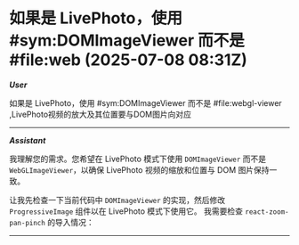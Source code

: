 <!-- Generated by SpecStory -->

# 如果是 LivePhoto，使用 #sym:DOMImageViewer 而不是 #file:web (2025-07-08 08:31Z)

_**User**_

如果是 LivePhoto，使用 #sym:DOMImageViewer 而不是 #file:webgl-viewer ,LivePhoto视频的放大及其位置要与DOM图片向对应

---

_**Assistant**_

我理解您的需求。您希望在 LivePhoto 模式下使用 `DOMImageViewer` 而不是 `WebGLImageViewer`，以确保 LivePhoto 视频的缩放和位置与 DOM 图片保持一致。

让我先检查一下当前代码中 `DOMImageViewer` 的实现，然后修改 `ProgressiveImage` 组件以在 LivePhoto 模式下使用它。 我需要检查 `react-zoom-pan-pinch` 的导入情况： 

---

